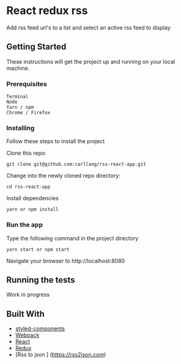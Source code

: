 # React redux rss

Add rss feed url's to a list and select an active rss feed to display

## Getting Started

These instructions will get the project up and running on your local machine.

### Prerequisites



```
Terminal
Node
Yarn / npm
Chrome / Firefox

```

### Installing

Follow these steps to install the project

Clone this repo:

```
git clone git@github.com:carllang/rss-react-app.git
```

Change into the newly cloned repo directory:

```
cd rss-react-app
```

Install dependencies

```
yarn or npm install
```

### Run the app

Type the following command in the project directory

```
yarn start or npm start
```
Navigate your browser to http://localhost:8080

## Running the tests

Work in progress

## Built With

* [styled-components](https://www.styled-components.com/)
* [Webpack](https://maven.apache.org/)
* [React](https://reactjs.org/)
* [Redux](https://redux.js.org)
* [Rss to json ] (https://rss2json.com)
